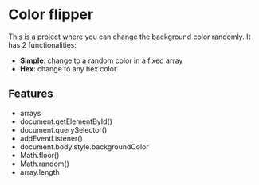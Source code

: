 # Color flipper

This is a project where you can change the background color randomly. It has 2 functionalities:

- **Simple**: change to a random color in a fixed array
- **Hex**: change to any hex color

## Features
- arrays
- document.getElementById()
- document.querySelector()
- addEventListener()
- document.body.style.backgroundColor
- Math.floor()
- Math.random()
- array.length


